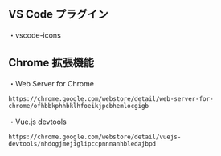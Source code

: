 ## VS Code プラグイン
・vscode-icons  

## Chrome 拡張機能
・Web Server for Chrome 
```
https://chrome.google.com/webstore/detail/web-server-for-chrome/ofhbbkphhbklhfoeikjpcbhemlocgigb
```
・Vue.js devtools
```
https://chrome.google.com/webstore/detail/vuejs-devtools/nhdogjmejiglipccpnnnanhbledajbpd
```
